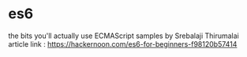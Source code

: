 # es6
the bits you'll actually use
ECMAScript samples by  Srebalaji Thirumalai
article link : https://hackernoon.com/es6-for-beginners-f98120b57414

